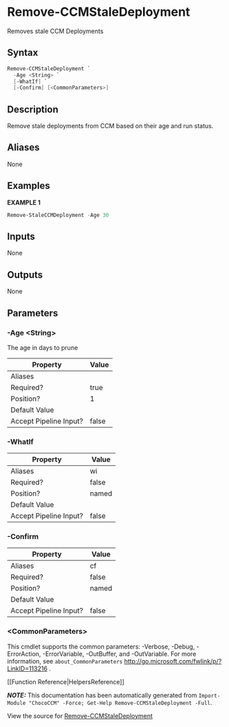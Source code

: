 # Remove-CCMStaleDeployment

<!-- This documentation is automatically generated from /Remove-CCMStaleDeployment.ps1 using GenerateDocs.ps1. Contributions are welcome at the original location(s). -->

Removes stale CCM Deployments

## Syntax

~~~powershell
Remove-CCMStaleDeployment `
  -Age <String> `
  [-WhatIf] `
  [-Confirm] [<CommonParameters>]
~~~

## Description

Remove stale deployments from CCM based on their age and run status.


## Aliases

None

## Examples

 **EXAMPLE 1**

~~~powershell
Remove-StaleCCMDeployment -Age 30

~~~ 

## Inputs

None

## Outputs

None

## Parameters

###  -Age &lt;String&gt;
The age in days to prune

Property               | Value
---------------------- | -----
Aliases                | 
Required?              | true
Position?              | 1
Default Value          | 
Accept Pipeline Input? | false
 
###  -WhatIf
Property               | Value
---------------------- | -----
Aliases                | wi
Required?              | false
Position?              | named
Default Value          | 
Accept Pipeline Input? | false
 
###  -Confirm
Property               | Value
---------------------- | -----
Aliases                | cf
Required?              | false
Position?              | named
Default Value          | 
Accept Pipeline Input? | false
 
### &lt;CommonParameters&gt;

This cmdlet supports the common parameters: -Verbose, -Debug, -ErrorAction, -ErrorVariable, -OutBuffer, and -OutVariable. For more information, see `about_CommonParameters` http://go.microsoft.com/fwlink/p/?LinkID=113216 .



[[Function Reference|HelpersReference]]

***NOTE:*** This documentation has been automatically generated from `Import-Module "ChocoCCM" -Force; Get-Help Remove-CCMStaleDeployment -Full`.

View the source for [Remove-CCMStaleDeployment](/Remove-CCMStaleDeployment.ps1)
